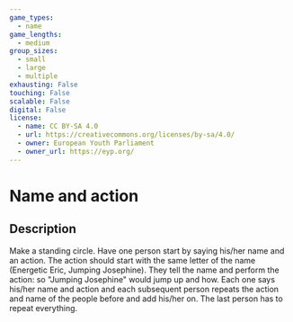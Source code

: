 ```yaml
---
game_types:
  - name
game_lengths:
  - medium
group_sizes:
  - small
  - large
  - multiple
exhausting: False
touching: False
scalable: False
digital: False
license:
  - name: CC BY-SA 4.0
  - url: https://creativecommons.org/licenses/by-sa/4.0/
  - owner: European Youth Parliament
  - owner_url: https://eyp.org/
---
```

# Name and action

## Description
Make a standing circle. Have one person start by saying his/her name and an action. The action should start with the same letter of the name (Energetic Eric, Jumping Josephine). They tell the name and perform the action: so "Jumping Josephine" would jump up and how. Each one says his/her name and action and each subsequent person repeats the action and name of the people before and add his/her on. The last person has to repeat everything.

